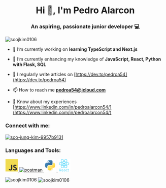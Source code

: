 <h1 align="center">Hi 👋, I'm Pedro Alarcon</h1>
<h3 align="center">An aspiring, passionate junior developer 💻</h3>

<p align="left"> <img src="https://komarev.com/ghpvc/?username=soojkim0106&label=Profile%20views&color=0e75b6&style=flat" alt="soojkim0106" /> </p>

- 🔭 I’m currently working on **learning TypeScript and Next.js**

- 🌱 I’m currently enhancing my knowledge of **JavaScript, React, Python with Flask, SQL**

- 📝 I regularly write articles on [https://dev.to/pedroa54](https://dev.to/pedroa54)

- 📫 How to reach me **pedroa54@icloud.com**

- 📄 Know about my experiences [https://www.linkedin.com/in/pedroalarcon54/](https://www.linkedin.com/in/pedroalarcon54/)

<h3 align="left">Connect with me:</h3>
<p align="left">
<a href="https://www.linkedin.com/in/pedroalarcon54/" target="blank"><img align="center" src="https://raw.githubusercontent.com/rahuldkjain/github-profile-readme-generator/master/src/images/icons/Social/linked-in-alt.svg" alt="soo-jung-kim-9957b9131" height="30" width="40" /></a>
</p>

<h3 align="left">Languages and Tools:</h3>
<p align="left"> <a href="https://developer.mozilla.org/en-US/docs/Web/JavaScript" target="_blank" rel="noreferrer"> <img src="https://raw.githubusercontent.com/devicons/devicon/master/icons/javascript/javascript-original.svg" alt="javascript" width="40" height="40"/> </a> <a href="https://postman.com" target="_blank" rel="noreferrer"> <img src="https://www.vectorlogo.zone/logos/getpostman/getpostman-icon.svg" alt="postman" width="40" height="40"/> </a> <a href="https://www.python.org" target="_blank" rel="noreferrer"> <img src="https://raw.githubusercontent.com/devicons/devicon/master/icons/python/python-original.svg" alt="python" width="40" height="40"/> </a> <a href="https://reactjs.org/" target="_blank" rel="noreferrer"> <img src="https://raw.githubusercontent.com/devicons/devicon/master/icons/react/react-original-wordmark.svg" alt="react" width="40" height="40"/> </a> </p>

<p><img align="left" src="https://github-readme-stats.vercel.app/api/top-langs?username=soojkim0106&show_icons=true&locale=en&layout=compact" alt="soojkim0106" /></p>

<p>&nbsp;<img align="center" src="https://github-readme-stats.vercel.app/api?username=soojkim0106&show_icons=true&locale=en" alt="soojkim0106" /></p>
